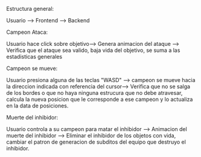 Estructura general:

Usuario --> Frontend --> Backend

Campeon Ataca:

Usuario hace click sobre objetivo--> Genera animacion del ataque --> Verifica que el ataque sea valido, baja vida del objetivo, se suma a las estadisticas generales 


Campeon se mueve:

Usuario presiona alguna de las teclas "WASD" --> campeon se mueve hacia la direccion indicada con referencia del cursor--> Verifica que no se salga de los bordes o que no haya ninguna estrucura que no debe atravesar, calcula la nueva posicion que le corresponde a ese campeon y lo actualiza en la data de posiciones.


Muerte del inhibidor:

Usuario controla a su campeon para matar el inhibidor --> Animacion del muerte del inhibidor --> Eliminar el inhibidor de los objetos con vida, cambiar el patron de generacion de subditos del equipo que destruyo el inhibidor.


